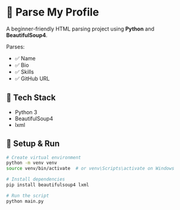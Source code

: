 # 🧾 Parse My Profile

A beginner-friendly HTML parsing project using **Python** and **BeautifulSoup4**.

Parses:
- ✅ Name
- ✅ Bio
- ✅ Skills
- ✅ GitHub URL

## 🔧 Tech Stack
- Python 3
- BeautifulSoup4
- lxml

## 🚀 Setup & Run

```bash
# Create virtual environment
python -m venv venv
source venv/bin/activate  # or venv\Scripts\activate on Windows

# Install dependencies
pip install beautifulsoup4 lxml

# Run the script
python main.py
